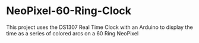 NeoPixel-60-Ring-Clock
======================

This project uses the DS1307 Real Time Clock with an Arduino to display the time as a series of colored arcs on a 60 Ring NeoPixel
